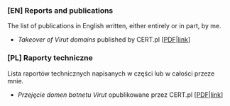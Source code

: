 ### [EN] Reports and publications

The list of publications in English written, either entirely or in part, by me.

* *Takeover of Virut domains* published by CERT.pl [[PDF](docs/Report_Virut_EN.pdf)\|[link](http://www.cert.pl/PDF/Raport_Virut_PL.pdf)]

### [PL] Raporty techniczne

Lista raportów technicznych napisanych w części lub w całości przeze mnie.

* *Przejęcie domen botnetu Virut* opublikowane przez CERT.pl [[PDF](docs/Raport_Virut_PL.pdf)\|[link](http://www.cert.pl/PDF/Report_Virut_EN.pdf)]
